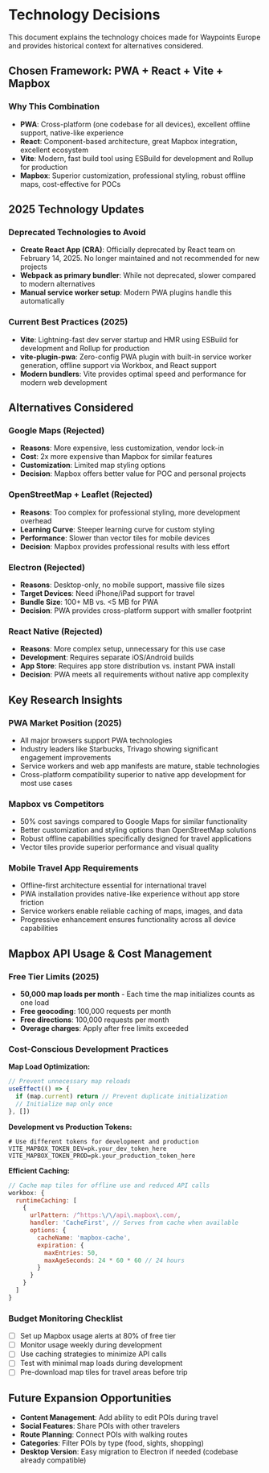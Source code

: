 # Technology Decisions

This document explains the technology choices made for Waypoints Europe and provides historical context for alternatives considered.

## Chosen Framework: PWA + React + Vite + Mapbox

### Why This Combination

- **PWA**: Cross-platform (one codebase for all devices), excellent offline support, native-like experience
- **React**: Component-based architecture, great Mapbox integration, excellent ecosystem
- **Vite**: Modern, fast build tool using ESBuild for development and Rollup for production
- **Mapbox**: Superior customization, professional styling, robust offline maps, cost-effective for POCs

## 2025 Technology Updates

### Deprecated Technologies to Avoid

- **Create React App (CRA)**: Officially deprecated by React team on February 14, 2025. No longer maintained and not recommended for new projects
- **Webpack as primary bundler**: While not deprecated, slower compared to modern alternatives
- **Manual service worker setup**: Modern PWA plugins handle this automatically

### Current Best Practices (2025)

- **Vite**: Lightning-fast dev server startup and HMR using ESBuild for development and Rollup for production
- **vite-plugin-pwa**: Zero-config PWA plugin with built-in service worker generation, offline support via Workbox, and React support
- **Modern bundlers**: Vite provides optimal speed and performance for modern web development

## Alternatives Considered

### Google Maps (Rejected)
- **Reasons**: More expensive, less customization, vendor lock-in
- **Cost**: 2x more expensive than Mapbox for similar features
- **Customization**: Limited map styling options
- **Decision**: Mapbox offers better value for POC and personal projects

### OpenStreetMap + Leaflet (Rejected)
- **Reasons**: Too complex for professional styling, more development overhead
- **Learning Curve**: Steeper learning curve for custom styling
- **Performance**: Slower than vector tiles for mobile devices
- **Decision**: Mapbox provides professional results with less effort

### Electron (Rejected)
- **Reasons**: Desktop-only, no mobile support, massive file sizes
- **Target Devices**: Need iPhone/iPad support for travel
- **Bundle Size**: 100+ MB vs. <5 MB for PWA
- **Decision**: PWA provides cross-platform support with smaller footprint

### React Native (Rejected)
- **Reasons**: More complex setup, unnecessary for this use case
- **Development**: Requires separate iOS/Android builds
- **App Store**: Requires app store distribution vs. instant PWA install
- **Decision**: PWA meets all requirements without native app complexity

## Key Research Insights

### PWA Market Position (2025)

- All major browsers support PWA technologies
- Industry leaders like Starbucks, Trivago showing significant engagement improvements
- Service workers and web app manifests are mature, stable technologies
- Cross-platform compatibility superior to native app development for most use cases

### Mapbox vs Competitors

- 50% cost savings compared to Google Maps for similar functionality
- Better customization and styling options than OpenStreetMap solutions
- Robust offline capabilities specifically designed for travel applications
- Vector tiles provide superior performance and visual quality

### Mobile Travel App Requirements

- Offline-first architecture essential for international travel
- PWA installation provides native-like experience without app store friction
- Service workers enable reliable caching of maps, images, and data
- Progressive enhancement ensures functionality across all device capabilities

## Mapbox API Usage & Cost Management

### Free Tier Limits (2025)

- **50,000 map loads per month** - Each time the map initializes counts as one load
- **Free geocoding**: 100,000 requests per month
- **Free directions**: 100,000 requests per month
- **Overage charges**: Apply after free limits exceeded

### Cost-Conscious Development Practices

**Map Load Optimization:**
```javascript
// Prevent unnecessary map reloads
useEffect(() => {
  if (map.current) return // Prevent duplicate initialization
  // Initialize map only once
}, [])
```

**Development vs Production Tokens:**
```env
# Use different tokens for development and production
VITE_MAPBOX_TOKEN_DEV=pk.your_dev_token_here
VITE_MAPBOX_TOKEN_PROD=pk.your_production_token_here
```

**Efficient Caching:**
```javascript
// Cache map tiles for offline use and reduced API calls
workbox: {
  runtimeCaching: [
    {
      urlPattern: /^https:\/\/api\.mapbox\.com/,
      handler: 'CacheFirst', // Serves from cache when available
      options: {
        cacheName: 'mapbox-cache',
        expiration: {
          maxEntries: 50,
          maxAgeSeconds: 24 * 60 * 60 // 24 hours
        }
      }
    }
  ]
}
```

### Budget Monitoring Checklist

- [ ] Set up Mapbox usage alerts at 80% of free tier
- [ ] Monitor usage weekly during development
- [ ] Use caching strategies to minimize API calls
- [ ] Test with minimal map loads during development
- [ ] Pre-download map tiles for travel areas before trip

## Future Expansion Opportunities

- **Content Management**: Add ability to edit POIs during travel
- **Social Features**: Share POIs with other travelers
- **Route Planning**: Connect POIs with walking routes
- **Categories**: Filter POIs by type (food, sights, shopping)
- **Desktop Version**: Easy migration to Electron if needed (codebase already compatible)
